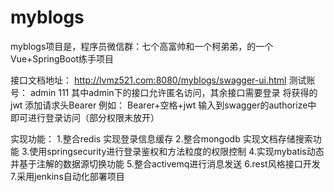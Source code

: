 # myblogs
myblogs项目是，程序员微信群：七个高富帅和一个柯弟弟，的一个Vue+SpringBoot练手项目

接口文档地址：
http://lvmz521.com:8080/myblogs/swagger-ui.html
测试账号： admin  111
其中admin下的接口允许匿名访问，其余接口需要登录
将获得的jwt 添加请求头Bearer
例如： Bearer+空格+jwt 输入到swagger的authorize中 即可进行登录访问（部分权限未放开）

实现功能：
1.整合redis  实现登录信息缓存
2.整合mongodb  实现文档存储搜索功能
3.使用springsecurity进行登录鉴权和方法粒度的权限控制
4.实现mybatis动态并基于注解的数据源切换功能
5.整合activemq进行消息发送
6.rest风格接口开发
7.采用jenkins自动化部署项目
